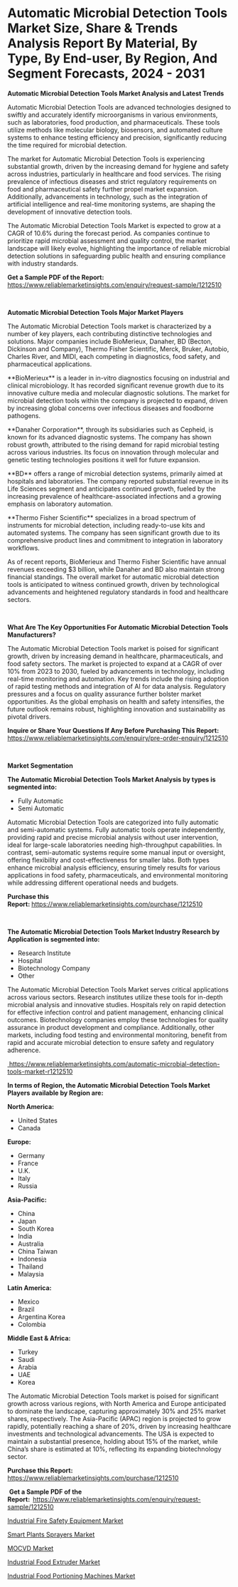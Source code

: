 <p><h1>Automatic Microbial Detection Tools Market Size, Share & Trends Analysis Report By Material, By Type, By End-user, By Region, And Segment Forecasts, 2024 - 2031</h1></p><p><strong>Automatic Microbial Detection Tools Market Analysis and Latest Trends</strong></p>
<p><p>Automatic Microbial Detection Tools are advanced technologies designed to swiftly and accurately identify microorganisms in various environments, such as laboratories, food production, and pharmaceuticals. These tools utilize methods like molecular biology, biosensors, and automated culture systems to enhance testing efficiency and precision, significantly reducing the time required for microbial detection.</p><p>The market for Automatic Microbial Detection Tools is experiencing substantial growth, driven by the increasing demand for hygiene and safety across industries, particularly in healthcare and food services. The rising prevalence of infectious diseases and strict regulatory requirements on food and pharmaceutical safety further propel market expansion. Additionally, advancements in technology, such as the integration of artificial intelligence and real-time monitoring systems, are shaping the development of innovative detection tools.</p><p>The Automatic Microbial Detection Tools Market is expected to grow at a CAGR of 10.6% during the forecast period. As companies continue to prioritize rapid microbial assessment and quality control, the market landscape will likely evolve, highlighting the importance of reliable microbial detection solutions in safeguarding public health and ensuring compliance with industry standards.</p></p>
<p><strong>Get a Sample PDF of the Report:&nbsp;</strong> <a href="https://www.reliablemarketinsights.com/enquiry/request-sample/1212510?utm_campaign=1338&utm_medium=2&utm_source=Github&utm_content=ia&utm_term=06102024&utm_id=automatic-microbial-detection-tools">https://www.reliablemarketinsights.com/enquiry/request-sample/1212510</a></p>
<p>&nbsp;</p>
<p><strong>Automatic Microbial Detection Tools Major Market Players</strong></p>
<p><p>The Automatic Microbial Detection Tools market is characterized by a number of key players, each contributing distinctive technologies and solutions. Major companies include BioMerieux, Danaher, BD (Becton, Dickinson and Company), Thermo Fisher Scientific, Merck, Bruker, Autobio, Charles River, and MIDI, each competing in diagnostics, food safety, and pharmaceutical applications.</p><p>**BioMerieux** is a leader in in-vitro diagnostics focusing on industrial and clinical microbiology. It has recorded significant revenue growth due to its innovative culture media and molecular diagnostic solutions. The market for microbial detection tools within the company is projected to expand, driven by increasing global concerns over infectious diseases and foodborne pathogens.</p><p>**Danaher Corporation**, through its subsidiaries such as Cepheid, is known for its advanced diagnostic systems. The company has shown robust growth, attributed to the rising demand for rapid microbial testing across various industries. Its focus on innovation through molecular and genetic testing technologies positions it well for future expansion.</p><p>**BD** offers a range of microbial detection systems, primarily aimed at hospitals and laboratories. The company reported substantial revenue in its Life Sciences segment and anticipates continued growth, fueled by the increasing prevalence of healthcare-associated infections and a growing emphasis on laboratory automation.</p><p>**Thermo Fisher Scientific** specializes in a broad spectrum of instruments for microbial detection, including ready-to-use kits and automated systems. The company has seen significant growth due to its comprehensive product lines and commitment to integration in laboratory workflows. </p><p>As of recent reports, BioMerieux and Thermo Fisher Scientific have annual revenues exceeding $3 billion, while Danaher and BD also maintain strong financial standings. The overall market for automatic microbial detection tools is anticipated to witness continued growth, driven by technological advancements and heightened regulatory standards in food and healthcare sectors.</p></p>
<p>&nbsp;</p>
<p><strong>What Are The Key Opportunities For Automatic Microbial Detection Tools Manufacturers?</strong></p>
<p><p>The Automatic Microbial Detection Tools market is poised for significant growth, driven by increasing demand in healthcare, pharmaceuticals, and food safety sectors. The market is projected to expand at a CAGR of over 10% from 2023 to 2030, fueled by advancements in technology, including real-time monitoring and automation. Key trends include the rising adoption of rapid testing methods and integration of AI for data analysis. Regulatory pressures and a focus on quality assurance further bolster market opportunities. As the global emphasis on health and safety intensifies, the future outlook remains robust, highlighting innovation and sustainability as pivotal drivers.</p></p>
<p><strong>Inquire or Share Your Questions If Any Before Purchasing This Report:</strong> <a href="https://www.reliablemarketinsights.com/enquiry/pre-order-enquiry/1212510?utm_campaign=1338&utm_medium=2&utm_source=Github&utm_content=ia&utm_term=06102024&utm_id=automatic-microbial-detection-tools">https://www.reliablemarketinsights.com/enquiry/pre-order-enquiry/1212510</a></p>
<p>&nbsp;</p>
<p><strong>Market Segmentation</strong></p>
<p><strong>The Automatic Microbial Detection Tools Market Analysis by types is segmented into:</strong></p>
<p><ul><li>Fully Automatic</li><li>Semi Automatic</li></ul></p>
<p><p>Automatic Microbial Detection Tools are categorized into fully automatic and semi-automatic systems. Fully automatic tools operate independently, providing rapid and precise microbial analysis without user intervention, ideal for large-scale laboratories needing high-throughput capabilities. In contrast, semi-automatic systems require some manual input or oversight, offering flexibility and cost-effectiveness for smaller labs. Both types enhance microbial analysis efficiency, ensuring timely results for various applications in food safety, pharmaceuticals, and environmental monitoring while addressing different operational needs and budgets.</p></p>
<p><strong>Purchase this Report:&nbsp;</strong><a href="https://www.reliablemarketinsights.com/purchase/1212510?utm_campaign=1338&utm_medium=2&utm_source=Github&utm_content=ia&utm_term=06102024&utm_id=automatic-microbial-detection-tools">https://www.reliablemarketinsights.com/purchase/1212510</a></p>
<p>&nbsp;</p>
<p><strong>The Automatic Microbial Detection Tools Market Industry Research by Application is segmented into:</strong></p>
<p><ul><li>Research Institute</li><li>Hospital</li><li>Biotechnology Company</li><li>Other</li></ul></p>
<p><p>The Automatic Microbial Detection Tools Market serves critical applications across various sectors. Research institutes utilize these tools for in-depth microbial analysis and innovative studies. Hospitals rely on rapid detection for effective infection control and patient management, enhancing clinical outcomes. Biotechnology companies employ these technologies for quality assurance in product development and compliance. Additionally, other markets, including food testing and environmental monitoring, benefit from rapid and accurate microbial detection to ensure safety and regulatory adherence.</p></p>
<p><a href="https://www.reliablemarketinsights.com/automatic-microbial-detection-tools-market-r1212510?utm_campaign=1338&utm_medium=2&utm_source=Github&utm_content=ia&utm_term=06102024&utm_id=automatic-microbial-detection-tools">&nbsp;https://www.reliablemarketinsights.com/automatic-microbial-detection-tools-market-r1212510</a></p>
<p><strong>In terms of Region, the Automatic Microbial Detection Tools Market Players available by Region are:</strong></p>
<p>
    <p> <strong> North America: </strong>
        <ul>
            <li>United States</li>
            <li>Canada</li>
        </ul>
        </p> 
    <p> <strong> Europe: </strong>
        <ul>
            <li>Germany</li>
            <li>France</li>
            <li>U.K.</li>
            <li>Italy</li>
            <li>Russia</li>
        </ul>
        </p> 
    <p> <strong> Asia-Pacific: </strong>
        <ul>
            <li>China</li>
            <li>Japan</li>
            <li>South Korea</li>
            <li>India</li>
            <li>Australia</li>
            <li>China Taiwan</li>
            <li>Indonesia</li>
            <li>Thailand</li>
            <li>Malaysia</li>
        </ul>
        </p> 
    <p> <strong> Latin America: </strong>
        <ul>
            <li>Mexico</li>
            <li>Brazil</li>
            <li>Argentina Korea</li>
            <li>Colombia</li>
        </ul>
        </p> 
    <p> <strong> Middle East & Africa: </strong>
        <ul>
            <li>Turkey</li>
            <li>Saudi</li>
            <li>Arabia</li>
            <li>UAE</li>
            <li>Korea</li>
        </ul>
    </p>
    </p>
<p><p>The Automatic Microbial Detection Tools market is poised for significant growth across various regions, with North America and Europe anticipated to dominate the landscape, capturing approximately 30% and 25% market shares, respectively. The Asia-Pacific (APAC) region is projected to grow rapidly, potentially reaching a share of 20%, driven by increasing healthcare investments and technological advancements. The USA is expected to maintain a substantial presence, holding about 15% of the market, while China’s share is estimated at 10%, reflecting its expanding biotechnology sector.</p></p>
<p><strong>Purchase this Report: </strong><a href="https://www.reliablemarketinsights.com/purchase/1212510?utm_campaign=1338&utm_medium=2&utm_source=Github&utm_content=ia&utm_term=06102024&utm_id=automatic-microbial-detection-tools">https://www.reliablemarketinsights.com/purchase/1212510</a></p>
<p>&nbsp;<strong>Get a Sample PDF of the Report:&nbsp;&nbsp;</strong><a href="https://www.reliablemarketinsights.com/enquiry/request-sample/1212510?utm_campaign=1338&utm_medium=2&utm_source=Github&utm_content=ia&utm_term=06102024&utm_id=automatic-microbial-detection-tools">https://www.reliablemarketinsights.com/enquiry/request-sample/1212510</a></p>
<p><strong></strong></p>
<p><p><a href="https://www.linkedin.com/pulse/industrial-fire-safety-equipment-market-growth-segmentation-bboae?utm_campaign=1338&utm_medium=2&utm_source=Github&utm_content=ia&utm_term=06102024&utm_id=automatic-microbial-detection-tools">Industrial Fire Safety Equipment Market</a></p><p><a href="https://github.com/angelajermaine/Market-Research-Report-List-5/blob/main/smart-plants-sprayers-market.md?utm_campaign=1338&utm_medium=2&utm_source=Github&utm_content=ia&utm_term=06102024&utm_id=automatic-microbial-detection-tools">Smart Plants Sprayers Market</a></p><p><a href="https://www.linkedin.com/pulse/global-perspectives-mocvd-market-trends-challenges-forecast-2024-dikle?utm_campaign=1338&utm_medium=2&utm_source=Github&utm_content=ia&utm_term=06102024&utm_id=automatic-microbial-detection-tools">MOCVD Market</a></p><p><a href="https://www.linkedin.com/pulse/industrial-food-extruder-market-ecosystem-competitive-m0iee?utm_campaign=1338&utm_medium=2&utm_source=Github&utm_content=ia&utm_term=06102024&utm_id=automatic-microbial-detection-tools">Industrial Food Extruder Market</a></p><p><a href="https://www.linkedin.com/pulse/market-dynamics-future-trends-global-industrial-food-portioning-opuve?utm_campaign=1338&utm_medium=2&utm_source=Github&utm_content=ia&utm_term=06102024&utm_id=automatic-microbial-detection-tools">Industrial Food Portioning Machines Market</a></p></p>